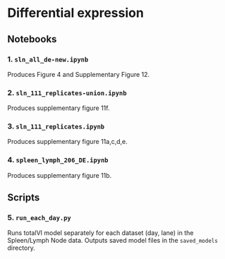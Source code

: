 # Differential expression

## Notebooks

### 1. `sln_all_de-new.ipynb`
Produces Figure 4 and Supplementary Figure 12.

### 2. `sln_111_replicates-union.ipynb`
Produces supplementary figure 11f.

### 3. `sln_111_replicates.ipynb`
Produces supplementary figure 11a,c,d,e.

### 4. `spleen_lymph_206_DE.ipynb`
Produces supplementary figure 11b.

## Scripts

### 5. `run_each_day.py`
Runs totalVI model separately for each dataset (day, lane) in the Spleen/Lymph Node data. Outputs saved model files in the `saved_models` directory.